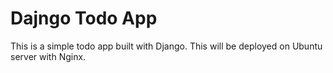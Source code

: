 # Dajngo Todo App

This is a simple todo app built with Django. This will be deployed on Ubuntu server with Nginx.
